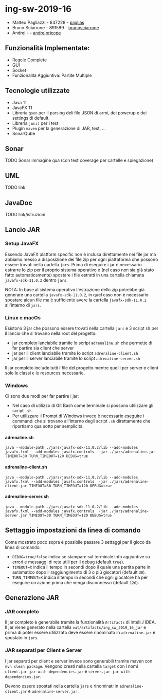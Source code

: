 # ing-sw-2019-16

- Matteo Pagliazzi - 847228 - [paglias](https://github.com/paglias)
- Bruno Sciarrone - 891589 - [brunosciarrone](https://github.com/brunosciarrone)
- Andrei - - [andreipricope](https://github.com/andreipricope)

## Funzionalità Implementate:

- Regole Complete 
- GUI 
- Socket 
- Funzionalità Aggiuntiva: Partite Multiple

## Tecnologie utilizzate

- Java 11
- JavaFX 11
- Libreria `gson` per il parsing deli file JSON di armi, dei powerup e dei settings di default.
- Libreria `junit` per i test
- Plugin `maven` per la generazione di JAR, test, ...
- SonarQube

## Sonar

TODO Sonar immagine qua (con test coverage per cartelle e spiegazione)

## UML

TODO link

## JavaDoc

TODO link/istruzioni

## Lancio JAR

### Setup JavaFX

Essendo JavaFX platform specific non è inclusa direttamente nei file jar ma abbiamo
messo a disposizione dei file zip per ogni piattaforma che possono essere trovati
nella cartella `jars`. Prima di eseguire i jar è necessario estrarre lo zip per
il proprio sistema operativo e (nel caso non sia già stato fatto automaticamente) spostare
i file estratti in una cartella chiamata `javafx-sdk-11.0.2` dentro `jars`.

NOTA: In base al sistema operativo l'estrazione dello zip potrebbe già
generare una cartella `javafx-sdk-11.0.2`, in quel caso non è necessario
spostare alcun file ma è sufficiente avere
 la cartella `javafx-sdk-11.0.2` all'interno di `jars`.

### Linux e macOs

Esistono 3 jar che possono essere trovati nella cartella `jars` e 3 script sh
per il lancio che si trovano nella root del progetto:

- jar completo lanciabile tramite lo script `adrenaline.sh` 
che permette di far partire sia client che server
- jar per il client lanciabile tramite lo script `adrenaline-client.sh`
- jar per il server lanciabile tramite lo script `adrenaline-server.sh`

Il jar completo include tutti i file del progetto mentre quelli per server e client solo
le classi e le resources necessarie.

### Windows

Ci sono due modi per far partire i jar: 

- Nel caso di utilizzo di Git Bash come terminale si possono utilizzare gli script `.sh`
- Per utilizzare il Prompt di Windows invece è necessario eseguire i commandi che si trovano
all'interno degli script `.sh` direttamente che riportiamo qua sotto per semplicità.

#### adrenaline.sh

`java --module-path ./jars/javafx-sdk-11.0.2/lib --add-modules javafx.fxml --add-modules javafx.controls  -jar ./jars/adrenaline.jar TIMEOUT=30 TURN_TIMEOUT=120 DEBUG=true`

#### adrenaline-client.sh

`java --module-path ./jars/javafx-sdk-11.0.2/lib --add-modules javafx.fxml --add-modules javafx.controls  -jar ./jars/adrenaline-client.jar TIMEOUT=30 TURN_TIMEOUT=120 DEBUG=true`

#### adrenaline-server.sh

`java --module-path ./jars/javafx-sdk-11.0.2/lib --add-modules javafx.fxml --add-modules javafx.controls  -jar ./jars/adrenaline-server.jar TIMEOUT=30 TURN_TIMEOUT=120 DEBUG=true`

## Settaggio impostazioni da linea di comando

Come mostrato poco sopra è possibile passare 3 settaggi per il gioco da linea di comando:

- `DEBUG=true/false` indica se stampare sul terminale info aggiuntive su errori e messaggi di rete utili per il debug (default `true`).
- `TIMEOUT=X` indica il tempo in secondi dopo il quale una partita parte in automatico dopo il raggiungimento di 3 o più giocatori (default `30`).
- `TURN_TIMEOUT=X` indica il tempo in secondi che ogni giocatore ha per eseguire un azione prima che venga disconnesso (default `120`).

## Generazione JAR

### JAR completo

Il jar completo è generabile tramite la funzionalità `Artifacts` di IntelliJ IDEA. 
Il jar viene generato nella cartella `out/artifacts/ing_sw_2019_16_jar` 
e prima di poter essere utilizzato deve essere rinominato in `adrenaline.jar` e spostato in `jars`.


### JAR separati per Client e Server

I jar separati per client e server invece sono generabili tramite maven con `mvn clean package`. 
Vengono creati nella cartella `target` con i nomi `client.jar-jar-with-dependencies.jar` e `server.jar-jar-with-dependencies.jar`.

Devono essere spostati nella cartella `jars` e rinominati in `adrenaline-client.jar` e `adrenaline-server.jar`.